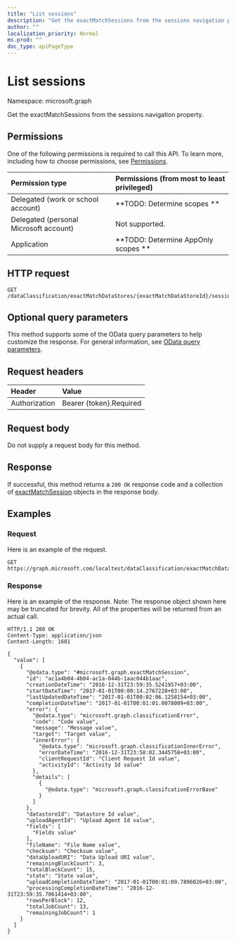```yaml
---
title: "List sessions"
description: "Get the exactMatchSessions from the sessions navigation property."
author: ""
localization_priority: Normal
ms.prod: ""
doc_type: apiPageType
---
```


# List sessions

Namespace: microsoft.graph

Get the exactMatchSessions from the sessions navigation property.

## Permissions
One of the following permissions is required to call this API. To learn more, including how to choose permissions, see [Permissions](/concepts/permissions-reference.md).

|Permission type|Permissions (from most to least privileged)|
|:---|:---|
|Delegated (work or school account)|**TODO: Determine scopes **|
|Delegated (personal Microsoft account)|Not supported.|
|Application|**TODO: Determine AppOnly scopes **|

## HTTP request
<!-- {
  "blockType": "ignored"
}
-->
``` http
GET /dataClassification/exactMatchDataStores/{exactMatchDataStoreId}/sessions
```

## Optional query parameters
This method supports some of the OData query parameters to help customize the response. For general information, see [OData query parameters](/graph/query-parameters).

## Request headers
|Header|Value|
|:---|:---|
|Authorization|Bearer {token}.Required|

## Request body
Do not supply a request body for this method.

## Response
If successful, this method returns a `200 OK` response code and a collection of [exactMatchSession](../resources/exactmatchsession.md) objects in the response body.

## Examples

### Request
Here is an example of the request.
<!-- {
  "blockType": "request",
  "name": "get_exactmatchsession"
}
-->
``` http
GET https://graph.microsoft.com/localtest/dataClassification/exactMatchDataStores/{exactMatchDataStoreId}/sessions
```

### Response
Here is an example of the response. Note: The response object shown here may be truncated for brevity. All of the properties will be returned from an actual call.
<!-- {
  "blockType": "response",
  "truncated": true,
  "@odata.type": "collection(microsoft.graph.exactmatchsession)"
}
-->
``` http
HTTP/1.1 200 OK
Content-Type: application/json
Content-Length: 1601

{
  "value": [
    {
      "@odata.type": "#microsoft.graph.exactMatchSession",
      "id": "ac1a4b04-4b04-ac1a-044b-1aac044b1aac",
      "creationDateTime": "2016-12-31T23:59:35.5241957+03:00",
      "startDateTime": "2017-01-01T00:00:14.2767228+03:00",
      "lastUpdatedDateTime": "2017-01-01T00:02:06.1258154+03:00",
      "completionDateTime": "2017-01-01T00:01:01.0078009+03:00",
      "error": {
        "@odata.type": "microsoft.graph.classificationError",
        "code": "Code value",
        "message": "Message value",
        "target": "Target value",
        "innerError": {
          "@odata.type": "microsoft.graph.classificationInnerError",
          "errorDateTime": "2016-12-31T23:58:02.3445758+03:00",
          "clientRequestId": "Client Request Id value",
          "activityId": "Activity Id value"
        },
        "details": [
          {
            "@odata.type": "microsoft.graph.classifcationErrorBase"
          }
        ]
      },
      "datastoreId": "Datastore Id value",
      "uploadAgentId": "Upload Agent Id value",
      "fields": [
        "Fields value"
      ],
      "fileName": "File Name value",
      "checksum": "Checksum value",
      "dataUploadURI": "Data Upload URI value",
      "remainingBlockCount": 3,
      "totalBlockCount": 15,
      "state": "State value",
      "uploadCompletionDateTime": "2017-01-01T00:01:09.7896026+03:00",
      "processingCompletionDateTime": "2016-12-31T23:59:35.7061414+03:00",
      "rowsPerBlock": 12,
      "totalJobCount": 13,
      "remainingJobCount": 1
    }
  ]
}
```

